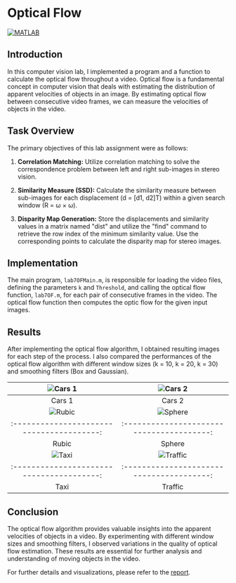# Optical Flow

[![MATLAB](https://img.shields.io/badge/MATLAB-R2021b%20or%20later-blue.svg)](https://www.mathworks.com/products/matlab.html)

## Introduction

In this computer vision lab, I implemented a program and a function to calculate the optical flow throughout a video. Optical flow is a fundamental concept in computer vision that deals with estimating the distribution of apparent velocities of objects in an image. By estimating optical flow between consecutive video frames, we can measure the velocities of objects in the video.

## Task Overview

The primary objectives of this lab assignment were as follows:

1. **Correlation Matching:** Utilize correlation matching to solve the correspondence problem between left and right sub-images in stereo vision.

2. **Similarity Measure (SSD):** Calculate the similarity measure between sub-images for each displacement (d = [d1, d2]T) within a given search window (R = ω × ω).

3. **Disparity Map Generation:** Store the displacements and similarity values in a matrix named "dist" and utilize the "find" command to retrieve the row index of the minimum similarity value. Use the corresponding points to calculate the disparity map for stereo images.

## Implementation

The main program, `lab7OFMain.m`, is responsible for loading the video files, defining the parameters `k` and `Threshold`, and calling the optical flow function, `lab7OF.m`, for each pair of consecutive frames in the video. The optical flow function then computes the optic flow for the given input images.

## Results 

After implementing the optical flow algorithm, I obtained resulting images for each step of the process. I also compared the performances of the optical flow algorithm with different window sizes (k = 10, k = 20, k = 30) and smoothing filters (Box and Gaussian).

| ![Cars 1](Cars1.gif) | ![Cars 2](Cars2.gif) |
|:---------------------------------------:|:---------------------------------------:|
|                Cars 1                  |                Cars 2                  |
| ![Rubic](Rubic.gif) | ![Sphere](Sphere.gif) |
|:---------------------------------------:|:---------------------------------------:|
|                Rubic                  |                Sphere                  |
| ![Taxi](Taxi.gif) | ![Traffic](Traffic.gif) |
|:---------------------------------------:|:---------------------------------------:|
|                Taxi                  |                Traffic                  |


## Conclusion

The optical flow algorithm provides valuable insights into the apparent velocities of objects in a video. By experimenting with different window sizes and smoothing filters, I observed variations in the quality of optical flow estimation. These results are essential for further analysis and understanding of moving objects in the video.

For further details and visualizations, please refer to the [report](Report/Moses%20Chuka%20Ebere%20-%20EE%20417%20-%20Post-lab%20Assignment%207.pdf).
